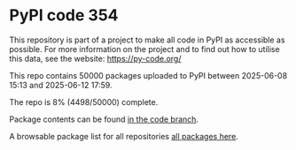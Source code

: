 # PyPI code 354

This repository is part of a project to make all code in PyPI as accessible as possible. For more information 
on the project and to find out how to utilise this data, see the website: https://py-code.org/

This repo contains 50000 packages uploaded to PyPI between 
2025-06-08 15:13 and 2025-06-12 17:59.

The repo is 8% (4498/50000) complete.

Package contents can be found [in the code branch](https://github.com/pypi-data/pypi-mirror-354/tree/code/packages).

A browsable package list for all repositories [all packages here](https://py-code.org/repositories/pypi-mirror-354).


